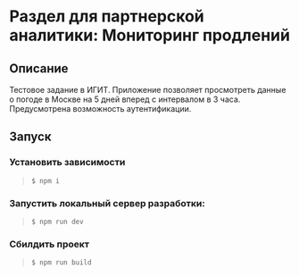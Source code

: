 # Раздел для партнерской аналитики: Мониторинг продлений

## Описание

Тестовое задание в ИГИТ. Приложение позволяет просмотреть данные о погоде в Москве на 5 дней вперед с интервалом в 3 часа. Предусмотрена возможность аутентификации.

## Запуск

### Установить зависимости

> `$ npm i`

### Запустить локальный сервер разработки:

> `$ npm run dev`

### Сбилдить проект

> `$ npm run build`
